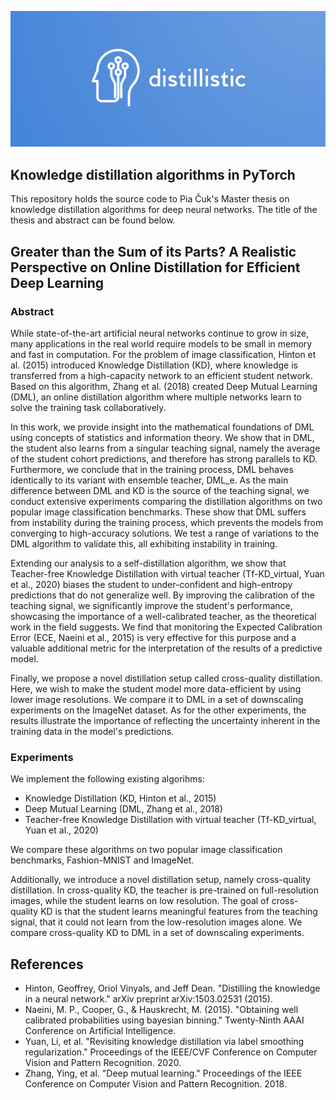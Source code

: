 ![Logo](./distillistic_logo.png)

## Knowledge distillation algorithms in PyTorch
This repository holds the source code to Pia Čuk's Master thesis on knowledge distillation algorithms for deep neural networks. The title of the thesis and abstract can be found below.

## Greater than the Sum of its Parts? A Realistic Perspective on Online Distillation for Efficient Deep Learning
### Abstract
While state-of-the-art artificial neural networks continue to grow in size, many applications in the real world require models to be small in memory and fast in computation. For the problem of image classification, Hinton et al. (2015) introduced Knowledge Distillation (KD), where knowledge is transferred from a high-capacity network to an efficient student network. Based on this algorithm, Zhang et al. (2018) created Deep Mutual Learning (DML), an online distillation algorithm where multiple networks learn to solve the training task collaboratively.

In this work, we provide insight into the mathematical foundations of DML using concepts of statistics and information theory. We show that in DML, the student also learns from a singular teaching signal, namely the average of the student cohort predictions, and therefore has strong parallels to KD. Furthermore, we conclude that in the training process, DML behaves identically to its variant with ensemble teacher, DML_e. As the main difference between DML and KD is the source of the teaching signal, we conduct extensive experiments comparing the distillation algorithms on two popular image classification benchmarks. These show that DML suffers from instability during the training process, which prevents the models from converging to high-accuracy solutions. We test a range of variations to the DML algorithm to validate this, all exhibiting instability in training.

Extending our analysis to a self-distillation algorithm, we show that Teacher-free Knowledge Distillation with virtual teacher (Tf-KD_virtual, Yuan et al., 2020) biases the student to under-confident and high-entropy predictions that do not generalize well. By improving the calibration of the teaching signal, we significantly improve the student's performance, showcasing the importance of a well-calibrated teacher, as the theoretical work in the field suggests. We find that monitoring the Expected Calibration Error (ECE, Naeini et al., 2015) is very effective for this purpose and a valuable additional metric for the interpretation of the results of a predictive model.

Finally, we propose a novel distillation setup called cross-quality distillation. Here, we wish to make the student model more data-efficient by using lower image resolutions. We compare it to DML in a set of downscaling experiments on the ImageNet dataset. As for the other experiments, the results illustrate the importance of reflecting the uncertainty inherent in the training data in the model's predictions.

### Experiments

We implement the following existing algorihms:
- Knowledge Distillation (KD, Hinton et al., 2015)
- Deep Mutual Learning (DML, Zhang et al., 2018)
- Teacher-free Knowledge Distillation with virtual teacher (Tf-KD_virtual, Yuan et al., 2020)

We compare these algorithms on two popular image classification benchmarks, Fashion-MNIST and ImageNet.

Additionally, we introduce a novel distillation setup, namely cross-quality distillation. In cross-quality KD, the teacher is pre-trained on full-resolution images, while the student learns on low resolution. The goal of cross-quality KD is that the student learns meaningful features from the teaching signal, that it could not learn from the low-resolution images alone. We compare cross-quality KD to DML in a set of downscaling experiments.


## References
- Hinton, Geoffrey, Oriol Vinyals, and Jeff Dean. "Distilling the knowledge in a neural network." arXiv preprint arXiv:1503.02531 (2015).
- Naeini, M. P., Cooper, G., & Hauskrecht, M. (2015). "Obtaining well calibrated probabilities using bayesian binning." Twenty-Ninth AAAI Conference on Artificial Intelligence.
- Yuan, Li, et al. "Revisiting knowledge distillation via label smoothing regularization." Proceedings of the IEEE/CVF Conference on Computer Vision and Pattern Recognition. 2020.
- Zhang, Ying, et al. "Deep mutual learning." Proceedings of the IEEE Conference on Computer Vision and Pattern Recognition. 2018.

